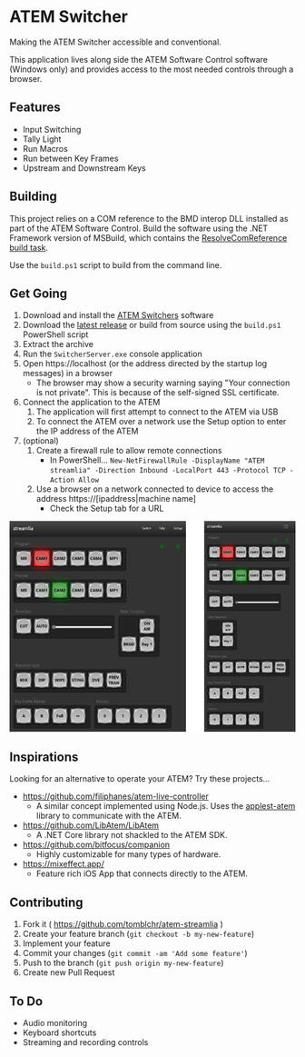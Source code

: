 # ATEM Switcher

Making the ATEM Switcher accessible and conventional.

This application lives along side the ATEM Software Control software (Windows only) and provides access to the most needed controls through a browser.

## Features

* Input Switching
* Tally Light
* Run Macros
* Run between Key Frames
* Upstream and Downstream Keys

## Building

This project relies on a COM reference to the BMD interop DLL installed as part of the ATEM Software Control. Build the software using the .NET Framework version of MSBuild, which contains the [ResolveComReference build task](https://docs.microsoft.com/en-ca/visualstudio/msbuild/resolvecomreference-task).

Use the `build.ps1` script to build from the command line.

## Get Going

1. Download and install the [ATEM Switchers](https://www.blackmagicdesign.com/support/family/atem-live-production-switchers) software
1. Download the [latest release](https://github.com/tomblchr/atem-streamlia/releases) or build from source using the `build.ps1` PowerShell script
1. Extract the archive 
1. Run the `SwitcherServer.exe` console application
1. Open https://localhost (or the address directed by the startup log messages) in a browser
    * The browser may show a security warning saying "Your connection is not private". This is because of the self-signed SSL certificate. 
1. Connect the application to the ATEM
    1. The application will first attempt to connect to the ATEM via USB
    1. To connect the ATEM over a network use the Setup option to enter the IP address of the ATEM
1. (optional)
    1. Create a firewall rule to allow remote connections
        * In PowerShell... `New-NetFirewallRule -DisplayName "ATEM streamlia" -Direction Inbound -LocalPort 443 -Protocol TCP -Action Allow`
    2. Use a browser on a network connected to device to access the address https://[ipaddress|machine name]
        * Check the Setup tab for a URL

![Responsive](Doc/screens.png)

## Inspirations

Looking for an alternative to operate your ATEM? Try these projects...

* https://github.com/filiphanes/atem-live-controller
    * A similar concept implemented using Node.js. Uses the [applest-atem](https://github.com/applest/node-applest-atem) library to communicate with the ATEM.
* https://github.com/LibAtem/LibAtem
    * A .NET Core library not shackled to the ATEM SDK.
* https://github.com/bitfocus/companion
    * Highly customizable for many types of hardware.
* https://mixeffect.app/
    * Feature rich iOS App that connects directly to the ATEM.

## Contributing

1. Fork it ( https://github.com/tomblchr/atem-streamlia )
2. Create your feature branch (`git checkout -b my-new-feature`)
3. Implement your feature
4. Commit your changes (`git commit -am 'Add some feature'`)
5. Push to the branch (`git push origin my-new-feature`)
6. Create new Pull Request

## To Do

* Audio monitoring
* Keyboard shortcuts
* Streaming and recording controls